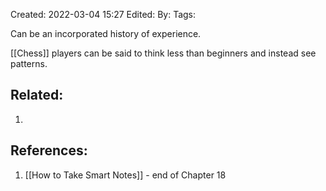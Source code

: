 Created: 2022-03-04 15:27
Edited: 
By: 
Tags: 

Can be an incorporated history of experience. 

[[Chess]] players can be said to think less than beginners and instead see patterns.

## Related:
1. 

## References:
1. [[How to Take Smart Notes]] - end of Chapter 18